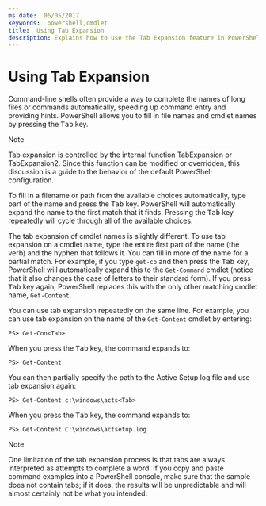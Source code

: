 ```yaml
---
ms.date:  06/05/2017
keywords:  powershell,cmdlet
title:  Using Tab Expansion
description: Explains how to use the Tab Expansion feature in PowerShell.
---
```

# Using Tab Expansion

Command-line shells often provide a way to complete the names of long files or commands
automatically, speeding up command entry and providing hints. PowerShell allows you to fill in file
names and cmdlet names by pressing the <kbd>Tab</kbd> key.

> [!NOTE]
> Tab expansion is controlled by the internal function TabExpansion or TabExpansion2. Since this
> function can be modified or overridden, this discussion is a guide to the behavior of the default
> PowerShell configuration.

To fill in a filename or path from the available choices automatically, type part of the name and
press the <kbd>Tab</kbd> key. PowerShell will automatically expand the name to the first match that
it finds. Pressing the <kbd>Tab</kbd> key repeatedly will cycle through all of the available
choices.

The tab expansion of cmdlet names is slightly different. To use tab expansion on a cmdlet name, type
the entire first part of the name (the verb) and the hyphen that follows it. You can fill in more of
the name for a partial match. For example, if you type `get-co` and then press the <kbd>Tab</kbd>
key, PowerShell will automatically expand this to the `Get-Command` cmdlet (notice that it also
changes the case of letters to their standard form). If you press <kbd>Tab</kbd> key again,
PowerShell replaces this with the only other matching cmdlet name, `Get-Content`.

You can use tab expansion repeatedly on the same line. For example, you can use tab expansion on the
name of the `Get-Content` cmdlet by entering:

```
PS> Get-Con<Tab>
```

When you press the <kbd>Tab</kbd> key, the command expands to:

```
PS> Get-Content
```

You can then partially specify the path to the Active Setup log file and use tab expansion again:

```
PS> Get-Content c:\windows\acts<Tab>
```

When you press the <kbd>Tab</kbd> key, the command expands to:

```
PS> Get-Content C:\windows\actsetup.log
```

> [!NOTE]
> One limitation of the tab expansion process is that tabs are always interpreted as attempts to
> complete a word. If you copy and paste command examples into a PowerShell console, make sure that
> the sample does not contain tabs; if it does, the results will be unpredictable and will almost
> certainly not be what you intended.
